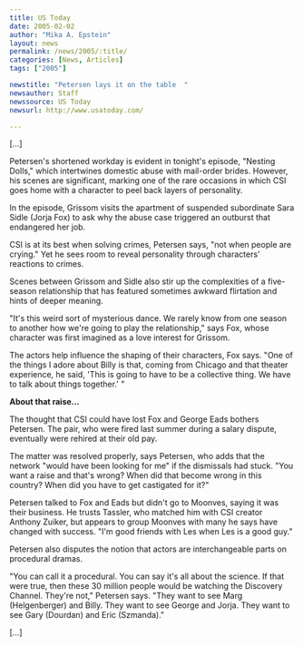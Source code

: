 ```yaml
---
title: US Today
date: 2005-02-02
author: "Mika A. Epstein"
layout: news
permalink: /news/2005/:title/
categories: [News, Articles]
tags: ["2005"]

newstitle: "Petersen lays it on the table  "
newsauthor: Staff
newssource: US Today
newsurl: http://www.usatoday.com/

---
```

[...]

Petersen's shortened workday is evident in tonight's episode, "Nesting Dolls," which intertwines domestic abuse with mail-order brides. However, his scenes are significant, marking one of the rare occasions in which CSI goes home with a character to peel back layers of personality.

In the episode, Grissom visits the apartment of suspended subordinate Sara Sidle (Jorja Fox) to ask why the abuse case triggered an outburst that endangered her job.

CSI is at its best when solving crimes, Petersen says, "not when people are crying." Yet he sees room to reveal personality through characters' reactions to crimes.

Scenes between Grissom and Sidle also stir up the complexities of a five-season relationship that has featured sometimes awkward flirtation and hints of deeper meaning.

"It's this weird sort of mysterious dance. We rarely know from one season to another how we're going to play the relationship," says Fox, whose character was first imagined as a love interest for Grissom.

The actors help influence the shaping of their characters, Fox says. "One of the things I adore about Billy is that, coming from Chicago and that theater experience, he said, 'This is going to have to be a collective thing. We have to talk about things together.' "

**About that raise...**

The thought that CSI could have lost Fox and George Eads bothers Petersen. The pair, who were fired last summer during a salary dispute, eventually were rehired at their old pay.

The matter was resolved properly, says Petersen, who adds that the network "would have been looking for me" if the dismissals had stuck. "You want a raise and that's wrong? When did that become wrong in this country? When did you have to get castigated for it?"

Petersen talked to Fox and Eads but didn't go to Moonves, saying it was their business. He trusts Tassler, who matched him with CSI creator Anthony Zuiker, but appears to group Moonves with many he says have changed with success. "I'm good friends with Les when Les is a good guy."

Petersen also disputes the notion that actors are interchangeable parts on procedural dramas.

"You can call it a procedural. You can say it's all about the science. If that were true, then these 30 million people would be watching the Discovery Channel. They're not," Petersen says. "They want to see Marg (Helgenberger) and Billy. They want to see George and Jorja. They want to see Gary (Dourdan) and Eric (Szmanda)."

[...]
